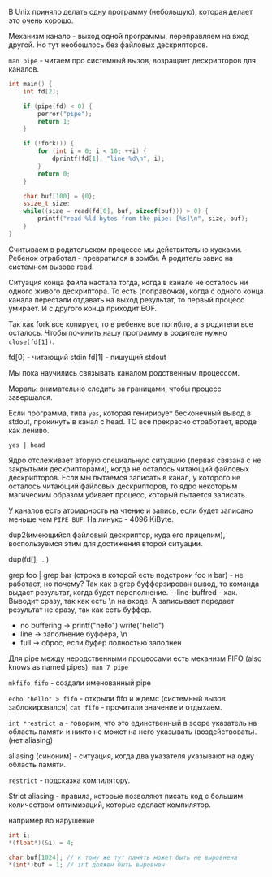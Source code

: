 В Unix приняло делать одну программу (небольшую), которая делает это очень хорошо.

Механизм канало - выход одной программы, переправляем на вход другой. Но тут необошлось без файловых дескрипторов. 

`man pipe` - читаем про системный вызов, возращает дескрипторов для каналов.

```c
int main() {
    int fd[2];

    if (pipe(fd) < 0) {
        perror("pipe");
        return 1;
    }

    if (!fork()) {
        for (int i = 0; i < 10; ++i) {
            dprintf(fd[1], "line %d\n", i);
        }
        return 0;
    }

    char buf[100] = {0};
    ssize_t size;
    while((size = read(fd[0], buf, sizeof(buf))) > 0) {
        printf("read %ld bytes from the pipe: [%s]\n", size, buf);
    }
}
```

Считываем в родительском процессе мы действительно кусками. Ребенок отработал -  превратился в зомби. А родитель завис на системном вызове read.

Ситуация конца файла настала тогда, когда в канале не осталось ни одного живого дескриптора. То есть (поправочка), когда с одного конца канала перестали отдавать на выход результат, то первый процесс умирает. И с другого конца приходит EOF.

Так как fork все копирует, то в ребенке все погибло, а в родители все осталось. Чтобы починить нашу программу в родителе нужно `close(fd[1])`.

fd[0] - читающий stdin
fd[1] - пишущий  stdout

Мы пока научились связывать каналом родственным процессом.

Мораль: внимательно следить за границами, чтобы процесс завершался.

Если программа, типа `yes`, которая генирирует бесконечный вывод в stdout, прокинуть в канал с head. ТО все прекрасно отработает, вроде как лениво.

`yes | head`

Ядро отслеживает вторую специальную ситуацию (первая связана с не закрытыми дескрипторами), когда не осталось читающий файловых дескрипторов. Если мы пытаемся записать в канал, у которого не осталось читающий файловых дескрипторов, то ядро некоторым магическим образом убивает процесс, который пытается записать.

У каналов есть атомарность на чтение и запись, если будет записано меньше чем `PIPE_BUF`. На линукс - 4096 KiByte.

dup2(имеющийся файловый дескриптор, куда его прицепим), воспользуемся этим для достижения второй ситуации.

dup(fd[], ...)

grep foo | grep bar (строка в которой есть подстроки foo и bar) - не работает, но почему? Так как в grep буфферзирован вывод, то команда выдаст результат, когда будет переполнение. --line-buffred - хак. Выводит сразу, так как есть \n на входе. А записывает передает результат не сразу, так как есть буффер.

- no buffering -> printf("hello") write("hello")
- line         -> заполнение буффера, \n
- full         -> сброс, если буфер полностью заполнен

Для pipe между неродственными процессами есть механизм FIFO (also knows as named pipes). `man 7 pipe`

`mkfifo fifo` - создали именованный pipe

`echo "hello" > fifo` - открыли fifo и ждемс (системный вызов заблокировался)
`cat fifo` - прочитали значение и отдыхаем.

`int *restrict a` - говорим, что это единственный в scope указатель на область памяти и никто не может на него указывать (воздействовать). (нет aliasing)

aliasing (синоним) - ситуация, когда два указателя указывают на одну область памяти.

`restrict` - подсказка компилятору.

Strict aliasing - правила, которые позволяют писать код с большим количеством оптимизаций, которые сделает компилятор.

например во нарушение
```c
int i;
*(float*)(&i) = 4;

char buf[1024]; // к тому же тут память может быть не выровнена
*(int*)buf = 1; // int должен быть выровнен
```